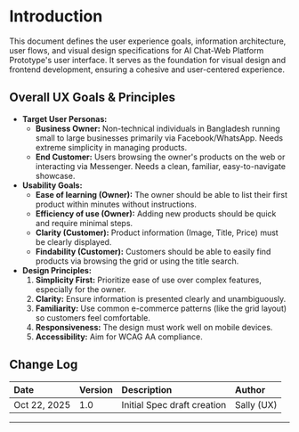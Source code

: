 # Introduction

This document defines the user experience goals, information architecture, user flows, and visual design specifications for AI Chat-Web Platform Prototype's user interface. It serves as the foundation for visual design and frontend development, ensuring a cohesive and user-centered experience.

## Overall UX Goals & Principles

* **Target User Personas:**
    * **Business Owner:** Non-technical individuals in Bangladesh running small to large businesses primarily via Facebook/WhatsApp. Needs extreme simplicity in managing products.
    * **End Customer:** Users browsing the owner's products on the web or interacting via Messenger. Needs a clean, familiar, easy-to-navigate showcase.
* **Usability Goals:**
    * **Ease of learning (Owner):** The owner should be able to list their first product within minutes without instructions.
    * **Efficiency of use (Owner):** Adding new products should be quick and require minimal steps.
    * **Clarity (Customer):** Product information (Image, Title, Price) must be clearly displayed.
    * **Findability (Customer):** Customers should be able to easily find products via browsing the grid or using the title search.
* **Design Principles:**
    1.  **Simplicity First:** Prioritize ease of use over complex features, especially for the owner.
    2.  **Clarity:** Ensure information is presented clearly and unambiguously.
    3.  **Familiarity:** Use common e-commerce patterns (like the grid layout) so customers feel comfortable.
    4.  **Responsiveness:** The design must work well on mobile devices.
    5.  **Accessibility:** Aim for WCAG AA compliance.

## Change Log
| Date         | Version | Description                   | Author      |
| :----------- | :------ | :---------------------------- | :---------- |
| Oct 22, 2025 | 1.0     | Initial Spec draft creation | Sally (UX)  |

---
